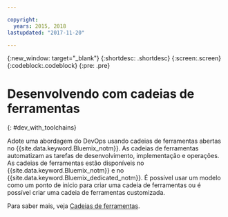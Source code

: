 ```yaml
---

copyright:
  years: 2015, 2018
lastupdated: "2017-11-20"

---
```


{:new_window: target="_blank"}
{:shortdesc: .shortdesc}
{:screen:.screen}
{:codeblock:.codeblock}
{:pre: .pre}

# Desenvolvendo com cadeias de ferramentas
{: #dev_with_toolchains}

Adote uma abordagem do DevOps usando cadeias de ferramentas abertas no
{{site.data.keyword.Bluemix_notm}}.  As cadeias de ferramentas automatizam as tarefas de
desenvolvimento, implementação e operações. As cadeias de ferramentas estão disponíveis no {{site.data.keyword.Bluemix_notm}} e no {{site.data.keyword.Bluemix_dedicated_notm}}. É possível usar um modelo como um ponto de início para criar uma cadeia de ferramentas ou é possível criar uma cadeia de ferramentas customizada.

Para saber mais, veja [Cadeias de ferramentas](/docs/services/ContinuousDelivery/toolchains_about.html#toolchains_about).
